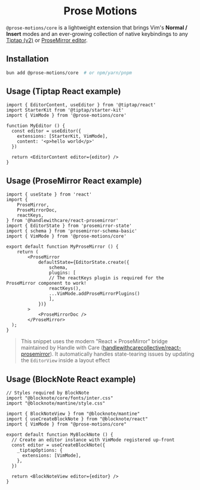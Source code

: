 <h1 align="center"> Prose Motions </h1>

`@prose-motions/core` is a lightweight extension that brings Vim's **Normal / Insert** modes and an ever-growing collection of native keybindings to any [Tiptap (v2)](https://tiptap.dev) or [ProseMirror editor](https://prosemirror.net).

## Installation

```bash
bun add @prose-motions/core  # or npm/yarn/pnpm
```

## Usage (Tiptap React example)

```tsx
import { EditorContent, useEditor } from '@tiptap/react'
import StarterKit from '@tiptap/starter-kit'
import { VimMode } from '@prose-motions/core'

function MyEditor () {
  const editor = useEditor({
    extensions: [StarterKit, VimMode],
    content: '<p>hello world</p>'
  })

  return <EditorContent editor={editor} />
}
```

## Usage (ProseMirror React example)

```tsx
import { useState } from 'react'
import {
	ProseMirror,
	ProseMirrorDoc,
	reactKeys,
} from '@handlewithcare/react-prosemirror'
import { EditorState } from 'prosemirror-state'
import { schema } from 'prosemirror-schema-basic'
import { VimMode } from '@prose-motions/core'

export default function MyProseMirror () {
    return (
        <ProseMirror
            defaultState={EditorState.create({
                schema,
                plugins: [
                // The reactKeys plugin is required for the ProseMirror component to work!
                reactKeys(),
                ...VimMode.addProseMirrorPlugins()
                ],
            })}
        >
            <ProseMirrorDoc />
        </ProseMirror>
  );
}
```

> This snippet uses the modern "React × ProseMirror" bridge maintained by Handle with Care ([handlewithcarecollective/react-prosemirror](https://github.com/handlewithcarecollective/react-prosemirror)). It automatically handles state-tearing issues by updating the `EditorView` inside a layout effect

## Usage (BlockNote React example)

```tsx
// Styles required by BlockNote
import "@blocknote/core/fonts/inter.css"
import "@blocknote/mantine/style.css"

import { BlockNoteView } from "@blocknote/mantine"
import { useCreateBlockNote } from "@blocknote/react"
import { VimMode } from "@prose-motions/core"

export default function MyBlockNote () {
  // Create an editor instance with VimMode registered up-front
  const editor = useCreateBlockNote({
    _tiptapOptions: {
      extensions: [VimMode],
    },
  })

  return <BlockNoteView editor={editor} />
}
```
